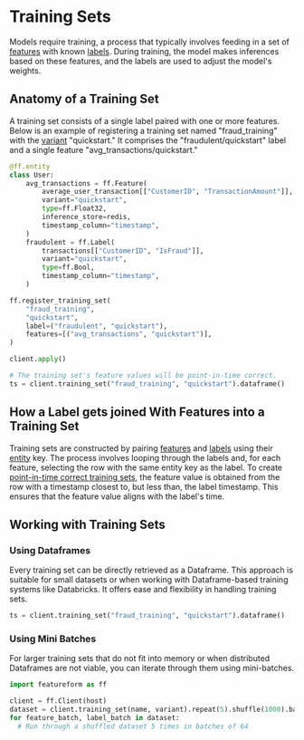 # Training Sets

Models require training, a process that typically involves feeding in a set of [features](features.md) with known [labels](labels.md). During training, the model makes inferences based on these features, and the labels are used to adjust the model's weights.

## Anatomy of a Training Set

A training set consists of a single label paired with one or more features. Below is an example of registering a training set named "fraud_training" with the [variant](../concepts/versioning-and-variants.md) "quickstart." It comprises the "fraudulent/quickstart" label and a single feature "avg_transactions/quickstart."

```python
@ff.entity
class User:
    avg_transactions = ff.Feature(
        average_user_transaction[["CustomerID", "TransactionAmount"]],
        variant="quickstart",
        type=ff.Float32,
        inference_store=redis,
        timestamp_column="timestamp",
    )
    fraudulent = ff.Label(
        transactions[["CustomerID", "IsFraud"]],
        variant="quickstart",
        type=ff.Bool,
        timestamp_column="timestamp",
    )

ff.register_training_set(
    "fraud_training",
    "quickstart",
    label=("fraudulent", "quickstart"),
    features=[("avg_transactions", "quickstart")],
)

client.apply()

# The training set's feature values will be point-in-time correct.
ts = client.training_set("fraud_training", "quickstart").dataframe()
```

## How a Label gets joined With Features into a Training Set

Training sets are constructed by pairing [features](features.md) and [labels](labels.md) using their [entity](entity.md) key. The process involves looping through the labels and, for each feature, selecting the row with the same entity key as the label. To create [point-in-time correct training sets](../concepts/point-in-time-correctness-historical-features-timeseries-data.md), the feature value is obtained from the row with a timestamp closest to, but less than, the label timestamp. This ensures that the feature value aligns with the label's time.

## Working with Training Sets

### Using Dataframes

Every training set can be directly retrieved as a Dataframe. This approach is suitable for small datasets or when working with Dataframe-based training systems like Databricks. It offers ease and flexibility in handling training sets.

```python
ts = client.training_set("fraud_training", "quickstart").dataframe()
```

### Using Mini Batches

For larger training sets that do not fit into memory or when distributed Dataframes are not viable, you can iterate through them using mini-batches.

```python
import featureform as ff

client = ff.Client(host)
dataset = client.training_set(name, variant).repeat(5).shuffle(1000).batch(64)
for feature_batch, label_batch in dataset:
  # Run through a shuffled dataset 5 times in batches of 64
```
